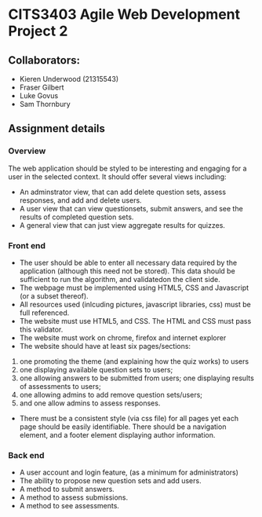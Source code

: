 # CITS3403 Agile Web Development Project 2

## Collaborators: 
- Kieren Underwood (21315543)
- Fraser Gilbert 
- Luke Govus
- Sam Thornbury

## Assignment details

### Overview

The web application should be styled to be interesting and engaging for a user in the selected context. It should offer several views including:

- An adminstrator view, that can add delete question sets, assess responses, and add and delete users.
- A user view that can view questionsets, submit answers, and see the results of completed question sets.
- A general view that can just view aggregate results for quizzes. 

### Front end

- The user should be able to enter all necessary data required by the application (although this need not be stored). This data should be sufficient to run the algorithm, and validatedon the client side.
- The webpage must be implemented using HTML5, CSS and Javascript (or a subset thereof).
- All resources used (inlcuding pictures, javascript libraries, css) must be full referenced.
- The website must use HTML5, and CSS. The HTML and CSS must pass this validator.
- The website must work on chrome, firefox and internet explorer
- The website should have at least six pages/sections: 
1. one promoting the theme (and explaining how the quiz works) to users 
2. one displaying available question sets to users; 
3. one allowing answers to be submitted from users; one displaying results of assessments to users; 
4. one allowing admins to add remove question sets/users; 
5. and one allow admins to assess responses.
- There must be a consistent style (via css file) for all pages yet each page should be easily identifiable. There should be a navigation element, and a footer element displaying author information.

### Back end

- A user account and login feature, (as a minimum for administrators)
- The ability to propose new question sets and add users.
- A method to submit answers.
- A method to assess submissions.
- A method to see assessments.
